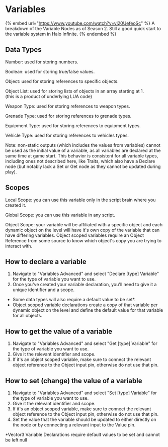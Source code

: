 # Variables

{% embed url="https://www.youtube.com/watch?v=vl20UefeoSc" %}
A breakdown of the Variable Nodes as of Season 2. Still a good quick start to the variable system in Halo Infinite.
{% endembed %}

## Data Types

Number: used for storing numbers.&#x20;

Boolean: used for storing true/false values.&#x20;

Object: used for storing references to specific objects.&#x20;

Object List: used for storing lists of objects in an array starting at 1.\
(this is a product of underlying LUA code)&#x20;

Weapon Type: used for storing references to weapon types.&#x20;

Grenade Type: used for storing references to grenade types.&#x20;

Equipment Type: used for storing references to equipment types.&#x20;

Vehicle Type: used for storing references to vehicles types.&#x20;

Note: non-static outputs (which includes the values from variables) cannot be used as the initial value of a variable, as all variables are declared at the same time at game start. This behavior is consistent for all variable types, including ones not described here, like Traits, which also have a Declare node (but notably lack a Set or Get node as they cannot be updated during play).

## Scopes

Local Scope: you can use this variable only in the script brain where you created it.&#x20;

Global Scope: you can use this variable in any script.&#x20;

Object Scope: your variable will be affiliated with a specific object and each dynamic object on the level will have it's own copy of the variable that can have differing variables. Object scoped variables require an Object Reference from some source to know which object's copy you are trying to interact with.

## How to declare a variable

1. Navigate to "Variables Advanced" and select "Declare \[type] Variable" for the type of variable you want to use.
2. Once you've created your variable declaration, you'll need to give it a unique identifier and a scope.

* Some data types will also require a default value to be set\*.
* Object scoped variable declarations create a copy of that variable per dynamic object on the level and define the default value for that variable for all objects.

## How to get the value of a variable

1. Navigate to "Variables Advanced" and select "Get \[type] Variable" for the type of variable you want to use.
2. Give it the relevant identifier and scope.
3. If it's an object scoped variable, make sure to connect the relevant object reference to the Object input pin, otherwise do not use that pin.

## How to set (change) the value of a variable

1. Navigate to "Variables Advanced" and select "Set \[type] Variable" for the type of variable you want to use.
2. Give it the relevant identifier and scope.
3. If it's an object scoped variable, make sure to connect the relevant object reference to the Object input pin, otherwise do not use that pin.
4. Set the value that the variable should be updated to either directly on the node or by connecting a relevant input to the Value pin.

\*Vector3 Variable Declarations require default values to be set and cannot be left null
